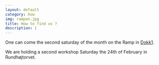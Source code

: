 ```yaml
---
layout: default
category: how
img: rampen.jpg
title: How to find us ?
description: |
---
```


One can come the second saturday of the month on the Ramp in [Dokk1](https://dokk1.dk/english/).

We are holding a second workshop Saturday the 24th of February in Rundhøjtorvet.
